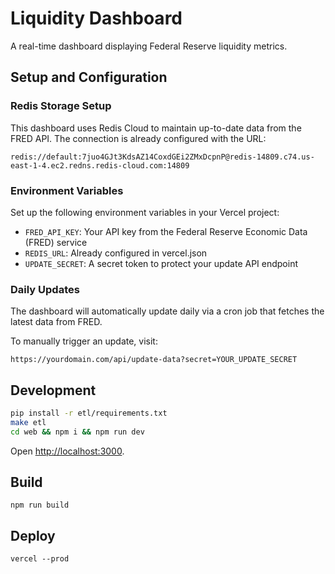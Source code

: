 # Liquidity Dashboard

A real-time dashboard displaying Federal Reserve liquidity metrics.

## Setup and Configuration

### Redis Storage Setup

This dashboard uses Redis Cloud to maintain up-to-date data from the FRED API. The connection is already configured with the URL:

```
redis://default:7juo4GJt3KdsAZ14CoxdGEi2ZMxDcpnP@redis-14809.c74.us-east-1-4.ec2.redns.redis-cloud.com:14809
```

### Environment Variables

Set up the following environment variables in your Vercel project:

- `FRED_API_KEY`: Your API key from the Federal Reserve Economic Data (FRED) service
- `REDIS_URL`: Already configured in vercel.json
- `UPDATE_SECRET`: A secret token to protect your update API endpoint

### Daily Updates

The dashboard will automatically update daily via a cron job that fetches the latest data from FRED.

To manually trigger an update, visit:
```
https://yourdomain.com/api/update-data?secret=YOUR_UPDATE_SECRET
```

## Development

```bash
pip install -r etl/requirements.txt
make etl
cd web && npm i && npm run dev
```

Open [http://localhost:3000](http://localhost:3000). 

## Build

```
npm run build
```

## Deploy

```
vercel --prod
``` 